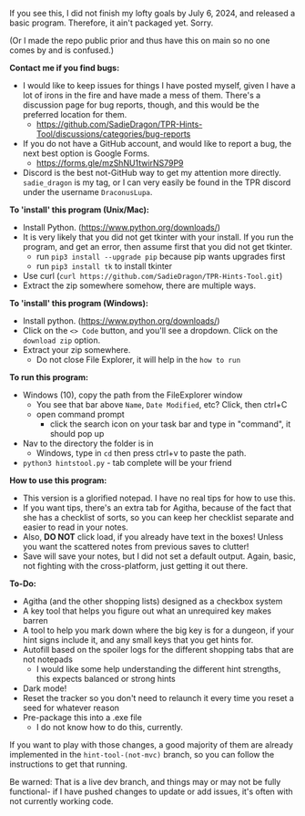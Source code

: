If you see this, I did not finish my lofty goals by July 6, 2024, and released a basic program. Therefore, it ain't packaged yet. Sorry.

(Or I made the repo public prior and thus have this on main so no one comes by and is confused.)

__Contact me if you find bugs:__
- I would like to keep issues for things I have posted myself, given I have a lot of irons in the fire and have made a mess of them. There's a discussion page for bug reports, though, and this would be the preferred location for them.
    - https://github.com/SadieDragon/TPR-Hints-Tool/discussions/categories/bug-reports
- If you do not have a GitHub account, and would like to report a bug, the next best option is Google Forms.
    - https://forms.gle/mzShNU1twirNS79P9
- Discord is the best not-GitHub way to get my attention more directly. ``sadie_dragon`` is my tag, or I can very easily be found in the TPR discord under the username ``DraconusLupa``.

__To 'install' this program (Unix/Mac):__
- Install Python. (https://www.python.org/downloads/)
- It is very likely that you did not get tkinter with your install. If you run the program, and get an error, then assume first that you did not get tkinter.
    - run ``pip3 install --upgrade pip`` because pip wants upgrades first
    - run ``pip3 install tk`` to install tkinter
- Use curl (``curl https://github.com/SadieDragon/TPR-Hints-Tool.git``)
- Extract the zip somewhere somehow, there are multiple ways.

__To 'install' this program (Windows):__
- Install python. (https://www.python.org/downloads/)
- Click on the ``<> Code`` button, and you'll see a dropdown. Click on the ``download zip`` option.
- Extract your zip somewhere.
    - Do not close File Explorer, it will help in the ``how to run``

__To run this program:__
- Windows (10), copy the path from the FileExplorer window
    - You see that bar above ``Name``, ``Date Modified``, etc? Click, then ctrl+C
    - open command prompt
        - click the search icon on your task bar and type in "command", it should pop up
- Nav to the directory the folder is in
    - Windows, type in ``cd`` then press ctrl+v to paste the path.
- ``python3 hintstool.py`` - tab complete will be your friend

__How to use this program:__
- This version is a glorified notepad. I have no real tips for how to use this.
- If you want tips, there's an extra tab for Agitha, because of the fact that she has a checklist of sorts, so you can keep her checklist separate and easier to read in your notes.
- Also, **DO NOT** click load, if you already have text in the boxes! Unless you want the scattered notes from previous saves to clutter!
- Save will save your notes, but I did not set a default output. Again, basic, not fighting with the cross-platform, just getting it out there.

__To-Do:__
- Agitha (and the other shopping lists) designed as a checkbox system
- A key tool that helps you figure out what an unrequired key makes barren
- A tool to help you mark down where the big key is for a dungeon, if your hint signs include it, and any small keys that you get hints for.
- Autofill based on the spoiler logs for the different shopping tabs that are not notepads
    - I would like some help understanding the different hint strengths, this expects balanced or strong hints
- Dark mode!
- Reset the tracker so you don't need to relaunch it every time you reset a seed for whatever reason
- Pre-package this into a .exe file
    - I do not know how to do this, currently.

If you want to play with those changes, a good majority of them are already implemented in the ``hint-tool-(not-mvc)`` branch, so you can follow the instructions to get that running.

Be warned: That is a live dev branch, and things may or may not be fully functional- if I have pushed changes to update or add issues, it's often with not currently working code.

